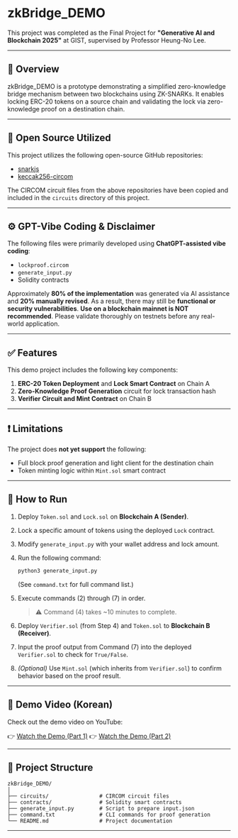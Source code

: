 # zkBridge_DEMO

This project was completed as the Final Project for **"Generative AI and Blockchain 2025"** at GIST, supervised by Professor Heung-No Lee.

---

## 🔗 Overview

zkBridge_DEMO is a prototype demonstrating a simplified zero-knowledge bridge mechanism between two blockchains using ZK-SNARKs. It enables locking ERC-20 tokens on a source chain and validating the lock via zero-knowledge proof on a destination chain.

---

## 🧩 Open Source Utilized

This project utilizes the following open-source GitHub repositories:

- [snarkjs](https://github.com/iden3/snarkjs)
- [keccak256-circom](https://github.com/vocdoni/keccak256-circom)

The CIRCOM circuit files from the above repositories have been copied and included in the `circuits` directory of this project.

---

## ⚙️ GPT-Vibe Coding & Disclaimer

The following files were primarily developed using **ChatGPT-assisted vibe coding**:

- `lockproof.circom`
- `generate_input.py`
- Solidity contracts

Approximately **80% of the implementation** was generated via AI assistance and **20% manually revised**. As a result, there may still be **functional or security vulnerabilities**. **Use on a blockchain mainnet is NOT recommended**. Please validate thoroughly on testnets before any real-world application.

---

## ✅ Features

This demo project includes the following key components:

1. **ERC-20 Token Deployment** and **Lock Smart Contract** on Chain A  
2. **Zero-Knowledge Proof Generation** circuit for lock transaction hash  
3. **Verifier Circuit and Mint Contract** on Chain B

---

## ❗ Limitations

The project does **not yet support** the following:

- Full block proof generation and light client for the destination chain  
- Token minting logic within `Mint.sol` smart contract

---

## 🚀 How to Run

1. Deploy `Token.sol` and `Lock.sol` on **Blockchain A (Sender)**.
2. Lock a specific amount of tokens using the deployed `Lock` contract.
3. Modify `generate_input.py` with your wallet address and lock amount.
4. Run the following command:

   ```bash
   python3 generate_input.py
   ```

   (See `command.txt` for full command list.)

5. Execute commands (2) through (7) in order.  
   > ⚠️ Command (4) takes ~10 minutes to complete.

6. Deploy `Verifier.sol` (from Step 4) and `Token.sol` to **Blockchain B (Receiver)**.
7. Input the proof output from Command (7) into the deployed `Verifier.sol` to check for `True/False`.
8. _(Optional)_ Use `Mint.sol` (which inherits from `Verifier.sol`) to confirm behavior based on the proof result.

---

## 🎥 Demo Video (Korean)

Check out the demo video on YouTube:

👉 [Watch the Demo (Part 1)](https://youtu.be/COa2lm1Bgr4)
👉 [Watch the Demo (Part 2)](https://youtu.be/4rm2FhoOV0o)

---

## 📁 Project Structure

```
zkBridge_DEMO/
│
├── circuits/                # CIRCOM circuit files
├── contracts/               # Solidity smart contracts
├── generate_input.py        # Script to prepare input.json
├── command.txt              # CLI commands for proof generation
└── README.md                # Project documentation
```
---

